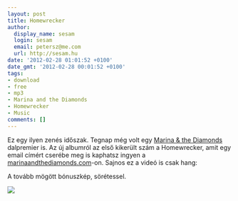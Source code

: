 ```yaml
---
layout: post
title: Homewrecker
author:
  display_name: sesam
  login: sesam
  email: petersz@me.com
  url: http://sesam.hu
date: '2012-02-28 01:01:52 +0100'
date_gmt: '2012-02-28 00:01:52 +0100'
tags:
- download
- free
- mp3
- Marina and the Diamonds
- Homewrecker
- Music
comments: []
---
```


Ez egy ilyen zenés időszak. Tegnap még volt egy [Marina & the Diamonds](http://www.last.fm/music/Marina%2B%2526%2Bthe%2BDiamonds) dalpremier is. Az új albumról az első kikerült szám a Homewrecker, amit egy email címért cserébe meg is kaphatsz ingyen a [marinaandthediamonds.com](http://www.youtube.com/redirect?q=http%3A%2F%2Fwww.marinaandthediamonds.com%2F&session_token=H7hnQYsEytPK8efP938_q8_iem98MTMzMDQ2MjczN0AxMzMwMzc2MzM3 "http://www.marinaandthediamonds.com/")-on. Sajnos ez a videó is csak hang:

A tovább mögött bónuszkép, sörétessel.

[![](http://sesam.hu/wp-content/uploads/2012/02/marina-homewrecker-682x1024.jpg)](http://sesam.hu/wp-content/uploads/2012/02/marina-homewrecker.jpeg)
